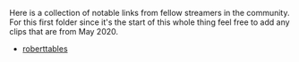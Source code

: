 Here is a collection of notable links from fellow streamers in the community. For this first folder since it's the start of this whole thing feel free to add any clips that are from May 2020.


- [roberttables](https://clips.twitch.tv/BlatantGiftedOrangeSeemsGood)